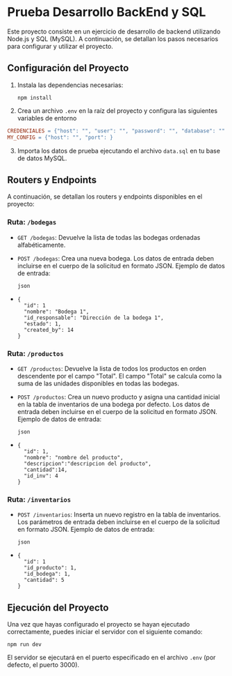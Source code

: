 # Prueba Desarrollo BackEnd y SQL

Este proyecto consiste en un ejercicio de desarrollo de backend utilizando Node.js y SQL (MySQL). A continuación, se detallan los pasos necesarios para configurar y utilizar el proyecto.

## Configuración del Proyecto

1. Instala las dependencias necesarias:

   ```
   npm install
   ```

2. Crea un archivo `.env` en la raíz del proyecto y configura las siguientes variables de entorno 

```makefile
CREDENCIALES = {"host": "", "user": "", "password": "", "database": "" , "port":}
MY_CONFIG = {"host": "", "port": }
```

3. Importa los datos de prueba ejecutando el archivo `data.sql` en tu base de datos MySQL.

## Routers y Endpoints

A continuación, se detallan los routers y endpoints disponibles en el proyecto:

### Ruta: `/bodegas`

- `GET /bodegas`: Devuelve la lista de todas las bodegas ordenadas alfabéticamente.

- `POST /bodegas`: Crea una nueva bodega. Los datos de entrada deben incluirse en el cuerpo de la solicitud en formato JSON. Ejemplo de datos de entrada:

  ```
  json
  ```

- ```
  { 
    "id": 1
    "nombre": "Bodega 1",
    "id_responsable": "Dirección de la bodega 1",
    "estado": 1,
    "created_by": 14
  }
  ```

### Ruta: `/productos`

- `GET /productos`: Devuelve la lista de todos los productos en orden descendente por el campo "Total". El campo "Total" se calcula como la suma de las unidades disponibles en todas las bodegas.

- `POST /productos`: Crea un nuevo producto y asigna una cantidad inicial en la tabla de inventarios de una bodega por defecto. Los datos de entrada deben incluirse en el cuerpo de la solicitud en formato JSON. Ejemplo de datos de entrada:

  ```
  json
  ```

- ```
  {
    "id": 1,
    "nombre": "nombre del producto",
    "descripcion":"descripcion del producto",
    "cantidad":14,
    "id_inv": 4
  }
  ```

### Ruta: `/inventarios`

- `POST /inventarios`: Inserta un nuevo registro en la tabla de inventarios. Los parámetros de entrada deben incluirse en el cuerpo de la solicitud en formato JSON. Ejemplo de datos de entrada:

  ```
  json
  ```

- ```
  {
    "id": 1
    "id_producto": 1,
    "id_bodega": 1,
    "cantidad": 5
  }
  ```

## Ejecución del Proyecto

Una vez que hayas configurado el proyecto se hayan ejecutado correctamente, puedes iniciar el servidor con el siguiente comando:

```
npm run dev
```

El servidor se ejecutará en el puerto especificado en el archivo `.env` (por defecto, el puerto 3000).

